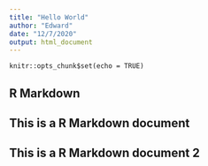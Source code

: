 ```yaml
---
title: "Hello World"
author: "Edward"
date: "12/7/2020"
output: html_document
---
```


```{r setup, include=FALSE}
knitr::opts_chunk$set(echo = TRUE)
```

## R Markdown

## This is a R Markdown document

## This is a R Markdown document 2
